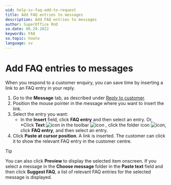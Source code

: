 ```yaml
---
uid: help-sv-faq-add-to-request
title: Add FAQ entries to messages
description: Add FAQ entries to messages
author: SuperOffice RnD
so.date: 06.29.2022
keywords: FAQ
so.topic: howto
language: sv
---
```


# Add FAQ entries to messages

When you respond to a customer enquiry, you can save time by inserting a link to an FAQ entry in your reply.

1. Go to the **Message** tab, as described under [Reply to customer][1].
2. Position the mouse pointer in the message where you want to insert the link.
3. Select the entry you want:
    * In the **Insert** field, click **FAQ entry** and then select an entry. Or,
    *Click **Text** ![icon][img1] in the toolbar ![icon][img3] , click the folder icon ![icon][img2], click **FAQ entry**, and then select an entry.
4. Click **Paste at cursor position**. A link is inserted. The customer can click it to show the relevant FAQ entry in the customer centre.

> [!TIP]
> You can also click **Preview** to display the selected item onscreen. If you select a message in the **Choose message** folder in the **Paste text** field and then click **Suggest FAQ**, a list of relevant FAQ entries for the selected message is displayed.

<!-- Referenced links -->
[1]: ../../request/learn/howto/reply.md

<!-- Referenced images -->
[img1]: ../../../media/icons/service/add-text.png
[img2]: ../../../../common/icons/folder.png
[img3]: ../../../media/icons/service/msg-toolbar.png

